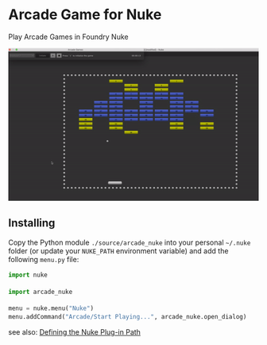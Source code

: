 # Arcade Game for Nuke

Play Arcade Games in Foundry Nuke

![Breakout](resource/breakout-nuke.gif)

## Installing

Copy the Python module `./source/arcade_nuke` into your personal `~/.nuke`
folder (or update your `NUKE_PATH` environment variable) and add the following
`menu.py` file:

```python
import nuke

import arcade_nuke

menu = nuke.menu("Nuke")
menu.addCommand("Arcade/Start Playing...", arcade_nuke.open_dialog)

```

see also: [Defining the Nuke Plug-in Path](https://learn.foundry.com/nuke/content/comp_environment/configuring_nuke/defining_nuke_plugin_path.html)
